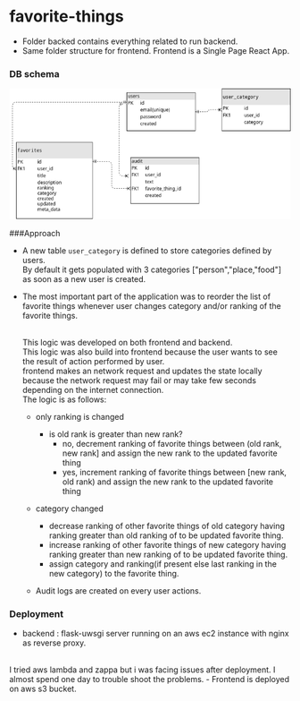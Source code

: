 # favorite-things

- Folder backed contains everything related to run backend.
- Same folder structure for frontend.
  Frontend is a Single Page React App.

### DB schema
![Database Schema](backend/schema.png)

###Approach
 - A new table `user_category` is defined to store categories defined by users.<br/>
 By default it gets populated with 3 categories ["person","place,"food"] as soon as a new user is created.
 - The most important part of the application was to reorder the list of favorite things 
   whenever user changes category and/or ranking of the favorite things.
   
   <br/>
   This logic was developed on both frontend and backend.<br/>
   This logic was also build into frontend because the user wants to see
   the result of action performed by user.<br/>
   frontend makes an network request and updates the state locally because the network request may fail or may take few 
   seconds depending on the internet connection.
   
    <br/>
    The logic is as follows:

     - only ranking is changed 
        - is old rank is greater than new rank?
            - no, decrement ranking of favorite things between (old rank, new rank] and assign the new rank to the
            updated favorite thing
            - yes, increment ranking of favorite things between [new rank, old rank) and assign the new rank to the
            updated favorite thing
     - category changed
        - decrease ranking of other favorite things of old category having ranking greater than old ranking of to be 
        updated favorite thing.
        - increase ranking of other favorite things of new category having ranking greater than new ranking of to be 
        updated favorite thing.
        - assign category and ranking(if present else last ranking in the new category) to the favorite thing.
        
     - Audit logs are created on every user actions.
     
     
     
### Deployment

- backend : flask-uwsgi server running on an aws ec2 instance with nginx as reverse proxy.
<br/>
I tried aws lambda and zappa but i was facing issues after deployment.
I almost spend one day to trouble shoot the problems.
- Frontend is deployed on aws s3 bucket.
